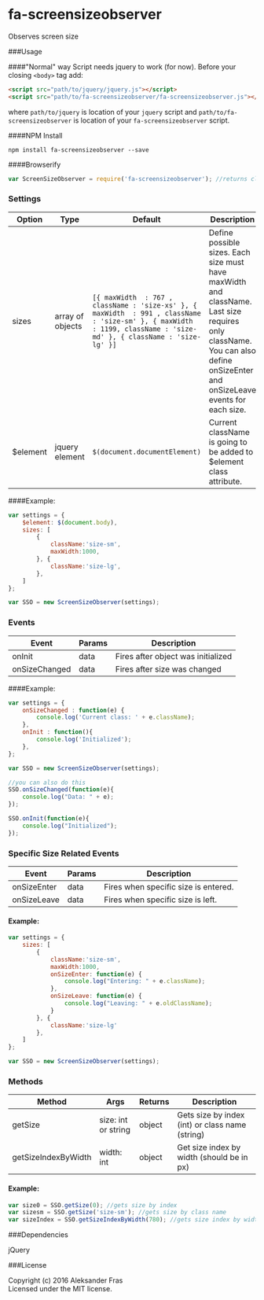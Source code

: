 # fa-screensizeobserver
Observes screen size

###Usage

####"Normal" way
Script needs jquery to work (for now). Before your closing ```<body>``` tag add:
```html
<script src="path/to/jquery/jquery.js"></script>
<script src="path/to/fa-screensizeobserver/fa-screensizeobserver.js"></script>
```  
where `path/to/jquery` is location of your `jquery` script and `path/to/fa-screensizeobserver` is location of your `fa-screensizeobserver` script.  


####NPM Install
```
npm install fa-screensizeobserver --save
```

####Browserify
```javascript
var ScreenSizeObserver = require('fa-screensizeobserver'); //returns class
```

### Settings

Option | Type | Default | Description
------ | ---- | ------- | -----------
sizes | array of objects | ```[{ maxWidth  : 767 , className : 'size-xs' }, { maxWidth  : 991 , className : 'size-sm' }, { maxWidth  : 1199, className : 'size-md' }, { className : 'size-lg' }]``` | Define possible sizes. Each size must have maxWidth and className. Last size requires only className. You can also define onSizeEnter and onSizeLeave events for each size.
$element | jquery element | `$(document.documentElement)` | Current className is going to be added to $element class attribute.

####Example:
```javascript
var settings = {
	$element: $(document.body),
	sizes: [
		{ 
			className:'size-sm', 
			maxWidth:1000, 
		}, { 
			className:'size-lg', 
		},
	]
};

var SSO = new ScreenSizeObserver(settings);
```  

### Events

Event  | Params | Description
-----  | ------ | -----------
onInit | data   | Fires after object was initialized
onSizeChanged | data | Fires after size was changed

####Example:
```javascript
var settings = {
	onSizeChanged : function(e) {
		console.log('Current class: ' + e.className);
	},
	onInit : function(){
		console.log('Initialized');
	}, 
};

var SSO = new ScreenSizeObserver(settings);

//you can also do this
SSO.onSizeChanged(function(e){
	console.log("Data: " + e);
});

SSO.onInit(function(e){
	console.log("Initialized");
});
```  

### Specific Size Related Events
Event  | Params | Description
-----  | ------ | -----------
onSizeEnter | data   | Fires when specific size is entered.
onSizeLeave | data | Fires when specific size is left.

#### Example:
```javascript
var settings = {
	sizes: [
		{ 
			className:'size-sm', 
			maxWidth:1000, 
			onSizeEnter: function(e) {
				console.log("Entering: " + e.className);
			}, 
			onSizeLeave: function(e) {
				console.log("Leaving: " + e.oldClassName);
			}
		}, { 
			className:'size-lg'
		},
	]
};

var SSO = new ScreenSizeObserver(settings);
```

### Methods
Method  | Args | Returns | Description
------  | ---- | ------- | -----------
getSize | size: int or string  | object | Gets size by index (int) or class name (string) 
getSizeIndexByWidth | width: int | object | Get size index by width (should be in px)


#### Example:
```javascript
var size0 = SSO.getSize(0); //gets size by index
var sizesm = SSO.getSize('size-sm'); //gets size by class name
var sizeIndex = SSO.getSizeIndexByWidth(780); //gets size index by width (in pixels)
```
###Dependencies

jQuery

###License

Copyright (c) 2016 Aleksander Fras  
Licensed under the MIT license.
